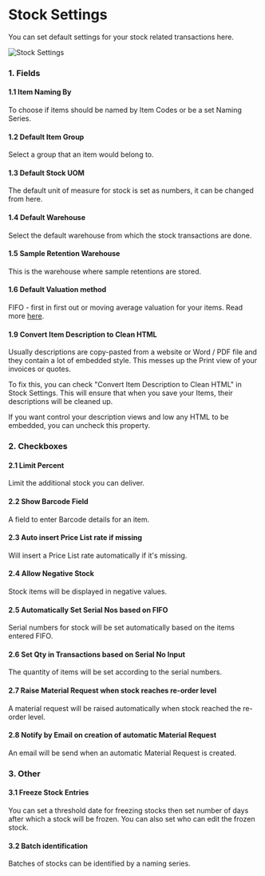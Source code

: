 <!-- add-breadcrumbs -->
# Stock Settings

You can set default settings for your stock related transactions here.

<img class="screenshot" alt="Stock Settings" src="{{docs_base_url}}/assets/img/stock/stock-settings.png">

### 1. Fields
#### 1.1 Item Naming By
To choose if items should be named by Item Codes or be a set Naming Series.

#### 1.2 Default Item Group
Select a group that an item would belong to.

#### 1.3 Default Stock UOM
The default unit of measure for stock is set as numbers, it can be changed from here.

#### 1.4 Default Warehouse
Select the default warehouse from which the stock transactions are done.

#### 1.5 Sample Retention Warehouse
This is the warehouse where sample retentions are stored.

#### 1.6 Default Valuation method
FIFO - first in first out or moving average valuation for your items. Read more [here](https://frappe.io/blog/erpnext-features/inventory-valuation-method-fifo-vs-moving-average).

#### 1.9 Convert Item Description to Clean HTML

Usually descriptions are copy-pasted from a website or Word / PDF file and they contain a lot of embedded style. This messes up the Print view of your invoices or quotes.

To fix this, you can check "Convert Item Description to Clean HTML" in Stock Settings. This will ensure that when you save your Items, their descriptions will be cleaned up.

If you want control your description views and low any HTML to be embedded, you can uncheck this property.

### 2. Checkboxes
#### 2.1 Limit Percent
Limit the additional stock you can deliver.

#### 2.2 Show Barcode Field
A field to enter Barcode details for an item.

#### 2.3 Auto insert Price List rate if missing
Will insert a Price List rate automatically if it's missing.

#### 2.4 Allow Negative Stock
Stock items will be displayed in negative values.

#### 2.5 Automatically Set Serial Nos based on FIFO
Serial numbers for stock will be set automatically based on the items entered FIFO.

#### 2.6 Set Qty in Transactions based on Serial No Input
The quantity of items will be set according to the serial numbers.

#### 2.7 Raise Material Request when stock reaches re-order level
A material request will be raised automatically when stock reached the re-order level.

#### 2.8 Notify by Email on creation of automatic Material Request
An email will be send when an automatic Material Request is created. 

### 3. Other
#### 3.1 Freeze Stock Entries
You can set a threshold date for freezing stocks then set number of days after which a stock will be frozen. You can also set who can edit the frozen stock.

#### 3.2 Batch identification
Batches of stocks can be identified by a naming series.